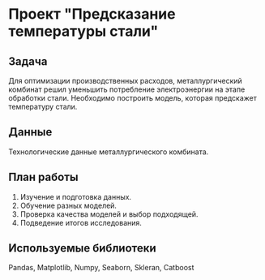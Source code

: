 # Проект "Предсказание температуры стали"

## Задача
Для оптимизации производственных расходов, металлургический комбинат решил уменьшить потребление электроэнергии на этапе обработки стали. Необходимо построить модель, которая предскажет температуру стали.

## Данные
Технологические данные металлургического комбината.

## План работы
1. Изучение и подготовка данных.
2. Обучение разных моделей.
3. Проверка качества моделей и выбор подходящей.
4. Подведение итогов исследования.

## Используемые библиотеки
Pandas, Matplotlib, Numpy, Seaborn, Skleran, Catboost